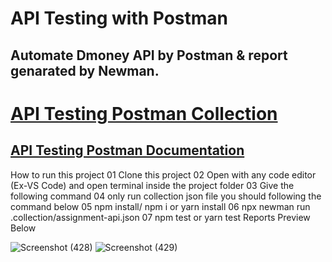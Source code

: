 # API Testing with Postman

## Automate Dmoney API by Postman & report genarated by Newman.

# [API Testing Postman Collection](https://www.getpostman.com/collections/940f9d6bc9f4ed4f8b65)

## [API Testing Postman Documentation](https://documenter.getpostman.com/view/21485349/UzBqojzv)

How to run this project
01 Clone this project
02 Open with any code editor (Ex-VS Code) and open terminal inside the project folder
03 Give the following command
04 only run collection json file you should following the command below
05 npm install/ npm i or yarn install
06 npx newman run .collection/assignment-api.json
07 npm test or yarn test
Reports Preview Below

![Screenshot (428)](https://user-images.githubusercontent.com/86642381/175383428-0658258d-f6f1-4938-b616-a96e8eff1a40.png)
![Screenshot (429)](https://user-images.githubusercontent.com/86642381/175383436-4fc44d17-8616-4e3d-941e-200d7e938e74.png)
